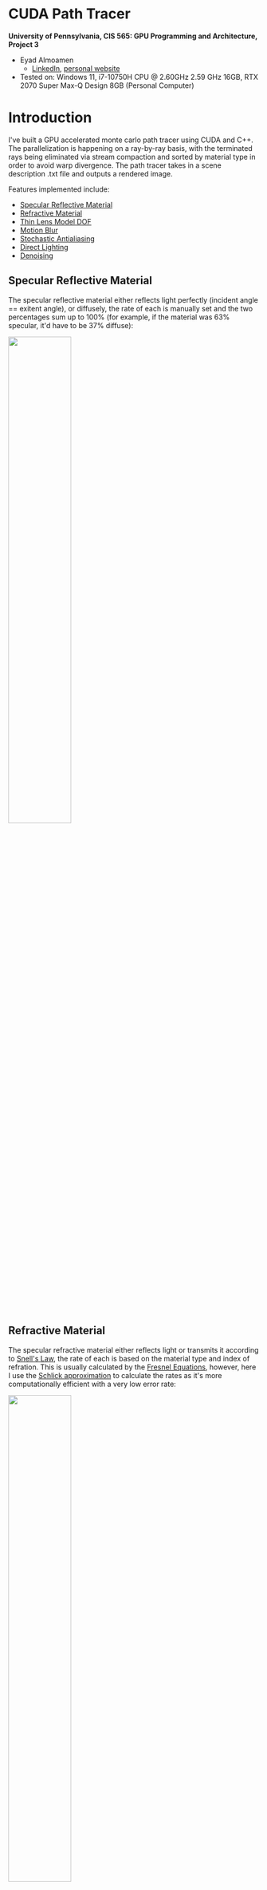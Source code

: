 CUDA Path Tracer
================

**University of Pennsylvania, CIS 565: GPU Programming and Architecture, Project 3**

* Eyad Almoamen
  * [LinkedIn](https://www.linkedin.com/in/eyadalmoamen/), [personal website](https://eyadnabeel.com)
* Tested on: Windows 11, i7-10750H CPU @ 2.60GHz 2.59 GHz 16GB, RTX 2070 Super Max-Q Design 8GB (Personal Computer)

Introduction
================
I've built a GPU accelerated monte carlo path tracer using CUDA and C++. The parallelization is happening on a ray-by-ray basis, with the terminated rays being eliminated via stream compaction and sorted by material type in order to avoid warp divergence. The path tracer takes in a scene description .txt file and outputs a rendered image. 

Features implemented include:

* [Specular Reflective Material](#specular-reflective-material)
* [Refractive Material](#refractive-material)
* [Thin Lens Model DOF](#thin-lens-model-dof)
* [Motion Blur](#motion-blur)
* [Stochastic Antialiasing](#stochastic-antialiasing)
* [Direct Lighting](#direct-lighting)
* [Denoising](#denoising)

## Specular Reflective Material
The specular reflective material either reflects light perfectly (incident angle == exitent angle), or diffusely, the rate of each is manually set and the two percentages sum up to 100% (for example, if the material was 63% specular, it'd have to be 37% diffuse):

<img align="center" src="img/cornell.2022-10-11_03-01-03z.11379samp.png" width=50% height=50%>

## Refractive Material
The specular refractive material either reflects light or transmits it according to [Snell's Law](https://en.wikipedia.org/wiki/Snell%27s_law), the rate of each is based on the material type and index of refration. This is usually calculated by the [Fresnel Equations](https://en.wikipedia.org/wiki/Fresnel_equations), however, here I use the [Schlick approximation](https://en.wikipedia.org/wiki/Schlick%27s_approximation) to calculate the rates as it's more computationally efficient with a very low error rate:

<img align="center" src="img/cornell.2022-10-11_02-20-06z.5201samp.png" width=50% height=50%>

<img align="center" src="img/cornell.2022-10-11_00-50-38z.5598samp.png" width=50% height=50%>

## Thin Lens Model DOF
I utilized the [Thin Lens Model](https://pbr-book.org/3ed-2018/Camera_Models/Projective_Camera_Models#TheThinLensModelandDepthofField) in order to replace the pinhole camera we have with a more realistic virtual lens which allows me to introduce depth of field effects and bokeh:

| Focal Distance | 0 | 3 | 8.5 | 20.5 |
| :------- | :-------: | :-------: | :-------: | :-------: |
| Iterations | 7759 | 5082 | 5142 | 5009 |
| Scene | <img src="img/cornell.2022-10-11_02-43-13z.7759samp.png"> | <img src="img/cornell.2022-10-11_01-23-17z.5082samp.png"> | <img src="img/cornell.2022-10-10_23-09-12z.5142samp.png"> |  <img src="img/cornell.2022-10-11_01-07-49z.5009samp.png"> |

## Motion Blur
I added a velocity component to the geometry struct and that allows me to render the image in such a way that it seems the object is moving in the direction of the velocity:

## Stochastic Antialiasing
I added support for stochastic antialiasing by jittering the ray produced from the camera randomly within the range of a pixel length:

| Antialiasing | Without | With |
| :------- | :-------: | :-------: |
| Scene | <img src="img/cornell.2022-10-11_03-38-02z.1000samp.png"> | <img src="img/cornell.2022-10-11_03-40-14z.1000samp.png"> |
| Scene | <img src="img/cornell.2022-10-11_03-54-58z.1000samp.png"> | <img src="img/cornell.2022-10-11_03-53-19z.1000samp.png"> |

## Direct Lighting
To optimize the result and speed up the convergence of the image, I had the pathtracer trace its last ray to a light source in the scene, guaranteeing that we get light contribution. To demonstrate, I've rendered the same scene up to 1000 iterations with and without direct lighting:

| Direct Lighting | Without | With |
| :------- | :-------: | :-------: |
| Scene | <img src="img/"> | <img src="img/"> |

## Denoising
In order to be able to get an acceptable render faster, I've implemented the [Edge Avoiding À-Trous Wavelet Transform](https://jo.dreggn.org/home/2010_atrous.pdf) denoising function. The basic idea is to apply blur to the image while preserving edges between different objects and materials to create the impression of a converged image. Features such as geometry position, surface normal, and material color are used to detect edges between objects and from there apply a blur kernel to the image with varying filter sizes:

| Render | Distance | Position | Normal | Material Color |
| :------- | :-------: | :-------: | :------- | :-------: |
| <img src="img/cornelldenoise1000.png"> | <img src="img/distbuffer_cornell.png"> | <img src="img/posbuffer_cornell.png"> | <img src="img/norbuffer_cornell.png"> | <img src="img/colbuffer_cornell.png"> |
| <img src="img/3matdenoise1000.png"> | <img src="img/distbuffer_3mat.png"> | <img src="img/posbuffer_3mat.png"> | <img src="img/norbuffer_3mat.png"> | <img src="img/colbuffer_3mat.png"> | 
| <img src="img/thinlensdenoise1000.png"> | <img src="img/distbuffer_thinlens.png"> | <img src="img/posbuffer_thinlens.png"> | <img src="img/norbuffer_thinlens.png"> | <img src="img/colbuffer_thinlens.png"> | 

In general I've found that with filter size 2 or 3, I can get feasible results within 1000 iterations where it usually takes 5000:

| Scene | <img src="img/cornell1000.png"> | <img src="img/cornell5000.png"> | <img src="img/cornelldenoise1000.png"> |
| :------- | :-------: | :-------: | :------- |
| Denoised | No | No | Yes |
| Iterations | 1000 | 5000 | 1000 |

| Scene | <img src="img/3mat1000.png"> | <img src="img/3mat5000.png"> | <img src="img/3matdenoise1000.png"> |
| :------- | :-------: | :-------: | :------- |
| Denoised | No | No | Yes |
| Iterations | 1000 | 5000 | 1000 |

| Scene | <img src="img/thinlens1000.png"> | <img src="img/thinlens5000.png"> | <img src="img/thinlensdenoise1000.png"> |
| :------- | :-------: | :-------: | :------- |
| Denoised | No | No | Yes |
| Iterations | 1000 | 5000 | 1000 |

Here I've rendered the same scene with different filter sizes to illustrate the effect. All renders ran for 1000 iterations:

| Filter Size | 1 | 2 | 3 | 4 | 8 |
| :------- | :-------: | :-------: | :------- | :-------: | :-------: |
| Scene | <img src="img/flitersize1.png"> | <img src="img/flitersize2.png"> | <img src="img/flitersize3.png"> | <img src="img/flitersize4.png"> | <img src="img/flitersize8.png"> |

As we can see here, one of the limitations of this approach is loss of data when it comes to specular surfaces or refractive surfaces, although this can be potentially counteracted by making more bounces for specular materials until we reach a diffuse surface. Of course if the surface is imperfect specular there's no need to do that as the result won't vary that much.

Performance Testing
================
I ran a few tests to see the effect of some of the optimizations I've performed on this path tracer:

The effect of caching is very much evident and it increases as the size of the image increases:

<img align="center" src="img/cachingchart.png" width=50% height=50%>

This is because we're precomputing a potentially very large computation, sparing ourselves the trouble for upcoming iterations

The effect of material sorting doesn't seem to be too encouraging; initially I tried testing it on a scene with one material, it wasn't an improvement (since we'd be sorting to avoid nonexistent warp divergence). However I switched to a scene with diffuse, reflective, and refractive material to no avail:

<img align="center" src="img/materialsortchart.png" width=50% height=50%>

Denoising the image predictably increases running time (assuming all else is constant) which makes sense since for every iteration, it has to apply the kernel and weights to the image. The results are as follows:

<img align="center" src="img/denoiserperformance.png" width=50% height=50%>

The results are more or less what you'd expect, approximately a linear factor slower with denoising. After that, I tested the effect of filter size on running time. My expectation was to see running time increasing linearly with filter size since you have to do that same amount of computation once more for every time you increment filter size. While I was testing filter size, I also tested the effect of using `#pragma unroll` on the `atrousDenoise()` function. The results were as follows:

<img align="center" src="img/filtersize.png" width=50% height=50%>

Initially, as I was increasing filter size, the amount of time it took was relatively flat. While that could've been linear with a small factor, it could just be measurement error. So I started using logarithmic intervals, and for a few iterations, it remained flat. When I hit filter size 32 I started to see a solid increase in running time, however it seemed it could be linear (on logarithmic intervals), however when I reached filter size 128, the exponential increase started to become clearer. So it seems the relationship between filter size and running time is linear with a small constant factor. 

As far as unrolling goes, it did introduce a consistent imrovement in running time, however it wasn't very substantial.
